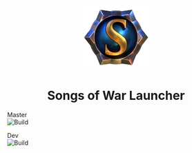 <p align="center"><img src="./app/assets/images/SealCircle.png" width="150px" height="150px"></p>

<h1 align="center">Songs of War Launcher</h1>

Master<br>
![Build](https://github.com/Songs-of-War/Songs-Of-War-Launcher/workflows/Build/badge.svg?branch=master)

Dev<br>
![Build](https://github.com/Songs-of-War/Songs-Of-War-Launcher/workflows/Build/badge.svg?branch=dev)
